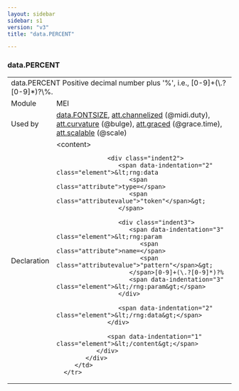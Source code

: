 ```yaml
---
layout: sidebar
sidebar: s1
version: "v3"
title: "data.PERCENT"

---
```


<div class="macroSpec">
   <h3 id="data.PERCENT">data.PERCENT</h3>
   <table class="wovenodd">
      <tr>
         <td colspan="2" class="wovenodd-col2">
            <span class="label">data.PERCENT</span> Positive decimal number plus '%', i.e., [0-9]+(\.?[0-9]*)?\%.
         </td>
      </tr>
      <tr>
         <td class="wovenodd-col1">
            <span class="label" lang="en">Module</span>
         </td>
         <td class="wovenodd-col2">MEI</td>
      </tr>
      <tr>
         <td class="wovenodd-col1">
            <span class="label" lang="en">Used by</span>
         </td>
         <td class="wovenodd-col2">
            <div class="parent">
               <a class="link_odd" href="/{{ page.version }}/data.FONTSIZE">data.FONTSIZE</a>, 
               <a class="link_odd_classSpec" href="/{{ page.version }}/att.channelized">att.channelized</a> (@midi.duty), 
               <a class="link_odd_classSpec" href="/{{ page.version }}/att.curvature">att.curvature</a> (@bulge), 
               <a class="link_odd_classSpec" href="/{{ page.version }}/att.graced">att.graced</a> (@grace.time), 
               <a class="link_odd_classSpec" href="/{{ page.version }}/att.scalable">att.scalable</a> (@scale)
            </div>
         </td>
      </tr>
      <tr>
         <td class="wovenodd-col1">
            <span class="label" lang="en">Declaration</span>
         </td>
         <td class="wovenodd-col2">
            <div xml:space="preserve" class="pre">
               <div class="indent1">
                  <span data-indentation="1" class="element">&lt;content&gt;</span>
                  
                  <div class="indent2">
                     <span data-indentation="2" class="element">&lt;rng:data 
                        <span class="attribute">type=</span>
                        <span class="attributevalue">"token"</span>&gt;
                     </span>
                     
                     <div class="indent3">
                        <span data-indentation="3" class="element">&lt;rng:param 
                           <span class="attribute">name=</span>
                           <span class="attributevalue">"pattern"</span>&gt;
                        </span>[0-9]+(\.?[0-9]*)?%
                        <span data-indentation="3" class="element">&lt;/rng:param&gt;</span>
                     </div>
                     
                     <span data-indentation="2" class="element">&lt;/rng:data&gt;</span>
                  </div>
                  
                  <span data-indentation="1" class="element">&lt;/content&gt;</span>
               </div>
            </div>
         </td>
      </tr>
   </table>
</div>